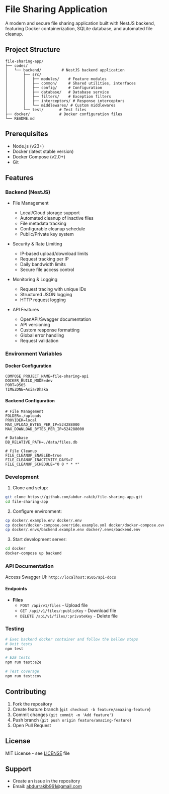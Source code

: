 # File Sharing Application

A modern and secure file sharing application built with NestJS backend, featuring Docker containerization, SQLite database, and automated file cleanup.

## Project Structure

```
file-sharing-app/
├── codes/
│   └── backend/         # NestJS backend application
│       ├── src/
│       │   ├── modules/    # Feature modules
│       │   ├── common/     # Shared utilities, interfaces
│       │   ├── config/     # Configuration
│       │   ├── database/   # Database service
│       │   ├── filters/    # Exception filters
│       │   ├── interceptors/ # Response interceptors
│       │   └── middlewares/ # Custom middlewares
│       └── test/       # Test files
├── docker/             # Docker configuration files
└── README.md
```

## Prerequisites

- Node.js (v23+)
- Docker (latest stable version)
- Docker Compose (v2.0+)
- Git

## Features

### Backend (NestJS)

- File Management

  - Local/Cloud storage support
  - Automated cleanup of inactive files
  - File metadata tracking
  - Configurable cleanup schedule
  - Public/Private key system

- Security & Rate Limiting

  - IP-based upload/download limits
  - Request tracking per IP
  - Daily bandwidth limits
  - Secure file access control

- Monitoring & Logging

  - Request tracing with unique IDs
  - Structured JSON logging
  - HTTP request logging

- API Features
  - OpenAPI/Swagger documentation
  - API versioning
  - Custom response formatting
  - Global error handling
  - Request validation

### Environment Variables

#### Docker Configuration

```env
COMPOSE_PROJECT_NAME=file-sharing-api
DOCKER_BUILD_MODE=dev
PORT=9505
TIMEZONE=Asia/Dhaka
```

#### Backend Configuration

```env
# File Management
FOLDER=./uploads
PROVIDER=local
MAX_UPLOAD_BYTES_PER_IP=524288000
MAX_DOWNLOAD_BYTES_PER_IP=524288000

# Database
DB_RELATIVE_PATH=./data/files.db

# File Cleanup
FILE_CLEANUP_ENABLED=true
FILE_CLEANUP_INACTIVITY_DAYS=7
FILE_CLEANUP_SCHEDULE="0 0 * * *"
```

### Development

1. Clone and setup:

```bash
git clone https://github.com/abdur-rakib/file-sharing-app.git
cd file-sharing-app
```

2. Configure environment:

```bash
cp docker/.example.env docker/.env
cp docker/docker-compose.override.example.yml docker/docker-compose.override.yml
cp docker/.envs/backend.example.env docker/.envs/backend.env
```

3. Start development server:

```bash
cd docker
docker-compose up backend
```

### API Documentation

Access Swagger UI: `http://localhost:9505/api-docs`

#### Endpoints

- **Files**
  - `POST /api/v1/files` - Upload file
  - `GET /api/v1/files/:publicKey` - Download file
  - `DELETE /api/v1/files/:privateKey` - Delete file

### Testing

```bash
# Exec backend docker container and follow the bellow steps
# Unit tests
npm test

# E2E tests
npm run test:e2e

# Test coverage
npm run test:cov
```

## Contributing

1. Fork the repository
2. Create feature branch (`git checkout -b feature/amazing-feature`)
3. Commit changes (`git commit -m 'Add feature'`)
4. Push branch (`git push origin feature/amazing-feature`)
5. Open Pull Request

## License

MIT License - see [LICENSE](LICENSE) file

## Support

- Create an issue in the repository
- Email: abdurrakib961@gmail.com
